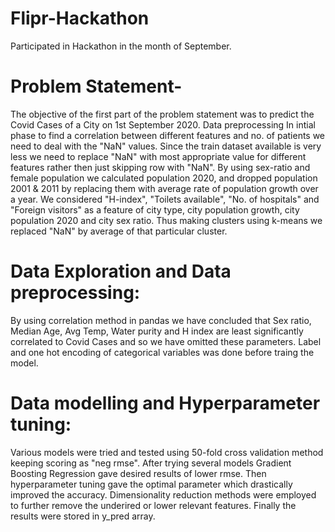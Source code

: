 # Flipr-Hackathon 
Participated in Hackathon in the month of September.
# Problem Statement-
The objective of the first part of the problem statement was to predict the Covid Cases of a City on 1st September 2020. 
Data preprocessing
In intial phase to find a correlation between different features and no. of patients we need to deal with the "NaN" values. Since the train dataset available is very less we need to replace "NaN" with most appropriate value for different features rather then just skipping row with "NaN". By using sex-ratio and female population we calculated population 2020, and dropped population 2001 & 2011 by replacing them with average rate of population growth over a year. We considered "H-index", "Toilets available", "No. of hospitals" and "Foreign visitors" as a feature of city type, city population growth, city population 2020 and city sex ratio. Thus making clusters using k-means we replaced "NaN" by average of that particular cluster.
# Data Exploration and Data preprocessing:
By using correlation method in pandas we have concluded that Sex ratio, Median Age, Avg Temp, Water purity and H index are least significantly correlated to Covid Cases and so we have omitted these parameters.
Label and one hot encoding of categorical variables was done before traing the model.
# Data modelling and Hyperparameter tuning:
 Various models were tried and tested using 50-fold cross validation method keeping scoring as "neg rmse". After trying several models Gradient Boosting Regression gave desired results of lower rmse. Then hyperparameter tuning gave the optimal parameter which drastically improved the accuracy. Dimensionality reduction methods were employed to further remove the underired or lower relevant features. Finally the results were stored in y_pred array.

